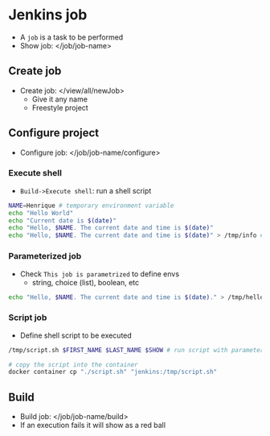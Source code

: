# Jenkins job

- A `job` is a task to be performed
- Show job: </job/job-name>

## Create job

- Create job: </view/all/newJob>
  - Give it any name
  - Freestyle project

## Configure project

- Configure job: </job/job-name/configure>

### Execute shell

- `Build->Execute shell`: run a shell script

```sh
NAME=Henrique # temporary environment variable
echo "Hello World"
echo "Current date is $(date)"
echo "Hello, $NAME. The current date and time is $(date)"
echo "Hello, $NAME. The current date and time is $(date)" > /tmp/info # Save the log in a file
```

### Parameterized job

- Check `This job is parametrized` to define envs
  - string, choice (list), boolean, etc

```sh
echo "Hello, $NAME. The current date and time is $(date)." > /tmp/hello.txt # The $NAME will be defined in jenkins
```

### Script job

- Define shell script to be executed

```sh
/tmp/script.sh $FIRST_NAME $LAST_NAME $SHOW # run script with parameters
```

```sh
# copy the script into the container
docker container cp "./script.sh" "jenkins:/tmp/script.sh"
```

## Build

- Build job: </job/job-name/build>
- If an execution fails it will show as a red ball
